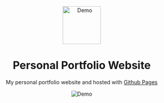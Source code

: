 <div align="center">
  <img alt="Demo" src="https://github.com/danielzheng-work/danielzheng.github.io/blob/main/src/img/new_logo.png" width="100" />
</div>
<h1 align="center">
 Personal Portfolio Website 
</h1>
<p align="center">
  My personal portfolio website and hosted with <a href="https://pages.github.com/" target="_blank">Github Pages</a>
</p>
<!-- <p align="center">
  Previous iterations:
  <a href="https://github.com/chandrikadeb7/chandrikadeb7.github.io-v1" target="_blank">Version 1</a>
</p> -->

<div align="center">
  <img alt="Demo" src="https://github.com/danielzheng-work/danielzheng.github.io/blob/main/src/img/homepage.JPG" />
</div>
